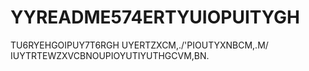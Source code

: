 # YYREADME574ERTYUIOPUITYGH
TU6RYEHGOIPUY7T6RGH
UYERTZXCM,./'PIOUTYXNBCM,.M/
IUYTRTEWZXVCBNOUPIOYUTIYUTHGCVM,BN.
